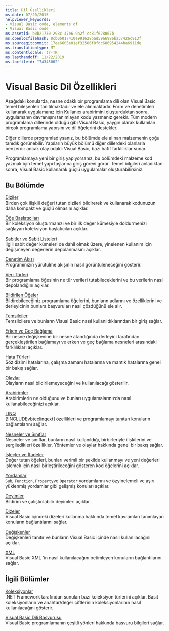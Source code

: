 ```yaml
---
title: Dil Özellikleri
ms.date: 07/20/2015
helpviewer_keywords:
- Visual Basic code, elements of
- Visual Basic code
ms.assetid: b0b21730-298c-47e6-9a2f-cc81f628067b
ms.openlocfilehash: 8cb0b017410e991628bad59a6986ba37426c913f
ms.sourcegitcommit: 17ee6605e01ef32506f8fdc686954244ba6911de
ms.translationtype: MT
ms.contentlocale: tr-TR
ms.lasthandoff: 11/22/2019
ms.locfileid: "74345062"
---
```

# <a name="visual-basic-language-features"></a>Visual Basic Dil Özellikleri
Aşağıdaki konularda, nesne odaklı bir programlama dili olan Visual Basic temel bileşenleri tanıtılmaktadır ve ele alınmaktadır. Form ve denetimleri kullanarak uygulamanız için Kullanıcı arabirimini oluşturduktan sonra, uygulamanın davranışını tanımlayan kodu yazmanız gerekir. Tüm modern programlama dillerinde olduğu gibi Visual Basic, yaygın olarak kullanılan birçok programlama yapısını ve dil öğelerini destekler.  
  
 Diğer dillerde programladıysanız, bu bölümde ele alınan malzemenin çoğu tanıdık görünebilir. Yapıların büyük bölümü diğer dillerdeki olanlarla benzerdir ancak olay odaklı Visual Basic, bazı hafif farklılıklar sunar.  
  
 Programlamaya yeni bir giriş yapıyorsanız, bu bölümdeki malzeme kod yazmak için temel yapı taşlarına giriş görevi görür. Temel bilgileri anladıktan sonra, Visual Basic kullanarak güçlü uygulamalar oluşturabilirsiniz.  
  
## <a name="in-this-section"></a>Bu Bölümde  
 [Diziler](../../../visual-basic/programming-guide/language-features/arrays/index.md)  
 Birden çok ilişkili değeri tutan dizileri bildirerek ve kullanarak kodunuzun daha kompakt ve güçlü olmasını açıklar.  
  
 [Öğe Başlatıcıları](../../../visual-basic/programming-guide/language-features/collection-initializers/index.md)  
 Bir koleksiyon oluşturmanızı ve bir ilk değer kümesiyle doldurmenizi sağlayan koleksiyon başlatıcıları açıklar.  
  
 [Sabitler ve Sabit Listeleri](../../../visual-basic/programming-guide/language-features/constants-enums/index.md)  
 İlgili sabit değer kümeleri de dahil olmak üzere, yinelenen kullanım için değişmeyen değerlerin depolanmasını açıklar.  
  
 [Denetim Akışı](../../../visual-basic/programming-guide/language-features/control-flow/index.md)  
 Programınızın yürütülme akışının nasıl görüntüleneceğini gösterir.  
  
 [Veri Türleri](../../../visual-basic/programming-guide/language-features/data-types/index.md)  
 Bir programlama öğesinin ne tür verileri tutabileceklerini ve bu verilerin nasıl depolandığını açıklar.  
  
 [Bildirilen Öğeler](../../../visual-basic/programming-guide/language-features/declared-elements/index.md)  
 Bildirebileceğiniz programlama öğelerini, bunların adlarını ve özelliklerini ve derleyicinin bunlara başvuruları nasıl çözdüğünü ele alır.  
  
 [Temsilciler](../../../visual-basic/programming-guide/language-features/delegates/index.md)  
 Temsilcilere ve bunların Visual Basic nasıl kullanıldıklarından bir giriş sağlar.  
  
 [Erken ve Geç Bağlama](../../../visual-basic/programming-guide/language-features/early-late-binding/index.md)  
 Bir nesne değişkenine bir nesne atandığında derleyici tarafından gerçekleştirilen bağlamayı ve erken ve geç bağlama nesneleri arasındaki farklılıkları açıklar.  
  
 [Hata Türleri](../../../visual-basic/programming-guide/language-features/error-types.md)  
 Söz dizimi hatalarına, çalışma zamanı hatalarına ve mantık hatalarına genel bir bakış sağlar.  
  
 [Olaylar](../../../visual-basic/programming-guide/language-features/events/index.md)  
 Olayların nasıl bildirilemeyeceğini ve kullanılacağı gösterilir.  
  
 [Arabirimler](../../../visual-basic/programming-guide/language-features/interfaces/index.md)  
 Arabirimlerin ne olduğunu ve bunları uygulamalarınızda nasıl kullanabileceğinizi açıklar.  
  
 [LINQ](../../../visual-basic/programming-guide/language-features/linq/index.md)  
 [!INCLUDE[vbteclinqext](~/includes/vbteclinqext-md.md)] özellikleri ve programlamayı tanıtan konuların bağlantılarını sağlar.  
  
 [Nesneler ve Sınıflar](../../../visual-basic/programming-guide/language-features/objects-and-classes/index.md)  
 Nesneler ve sınıflar, bunların nasıl kullanıldığı, birbirleriyle ilişkilerini ve sergiledikleri özellikler, Yöntemler ve olaylar hakkında genel bir bakış sağlar.  
  
 [İşleçler ve İfadeler](../../../visual-basic/programming-guide/language-features/operators-and-expressions/index.md)  
 Değer tutan öğeleri, bunları verimli bir şekilde kullanmayı ve yeni değerleri işlemek için nasıl birleştirileceğini gösteren kod öğelerini açıklar.  
  
 [Yordamlar](../../../visual-basic/programming-guide/language-features/procedures/index.md)  
 `Sub`, `Function`, `Property`ve `Operator` yordamlarını ve özyinelemeli ve aşırı yüklenmiş yordamlar gibi gelişmiş konuları açıklar.  
  
 [Deyimler](../../../visual-basic/programming-guide/language-features/statements.md)  
 Bildirim ve çalıştırılabilir deyimleri açıklar.  
  
 [Dizeler](../../../visual-basic/programming-guide/language-features/strings/index.md)  
 Visual Basic içindeki dizeleri kullanma hakkında temel kavramları tanımlayan konuların bağlantılarını sağlar.  
  
 [Değişkenler](../../../visual-basic/programming-guide/language-features/variables/index.md)  
 Değişkenleri tanıtır ve bunların Visual Basic içinde nasıl kullanılacağını açıklar.  
  
 [XML](../../../visual-basic/programming-guide/language-features/xml/index.md)  
 Visual Basic XML 'in nasıl kullanılacağını betimleyen konuların bağlantılarını sağlar.  
  
## <a name="related-sections"></a>İlgili Bölümler

 [Koleksiyonlar](../../../visual-basic/programming-guide/concepts/collections.md)  
 .NET Framework tarafından sunulan bazı koleksiyon türlerini açıklar. Basit koleksiyonların ve anahtar/değer çiftlerinin koleksiyonlarının nasıl kullanılacağını gösterir.  
  
 [Visual Basic Dili Başvurusu](../../../visual-basic/language-reference/index.md)  
 Visual Basic programlamanın çeşitli yönleri hakkında başvuru bilgileri sağlar.
